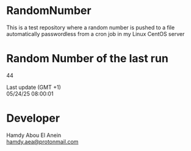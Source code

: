 # RandomNumber    
This is a test repository where a random number is pushed to a file automatically passwordless from a cron job in my Linux CentOS server    
# Random Number of the last run   
44
      
Last update (GMT +1)    
05/24/25 08:00:01
# Developer    
Hamdy Abou El Anein   
hamdy.aea@protonmail.com
